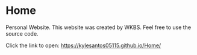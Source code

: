 # Home

Personal Website. This website was created by WKBS.
Feel free to use the source code.

Click the link to open: https://kylesantos05115.github.io/Home/
